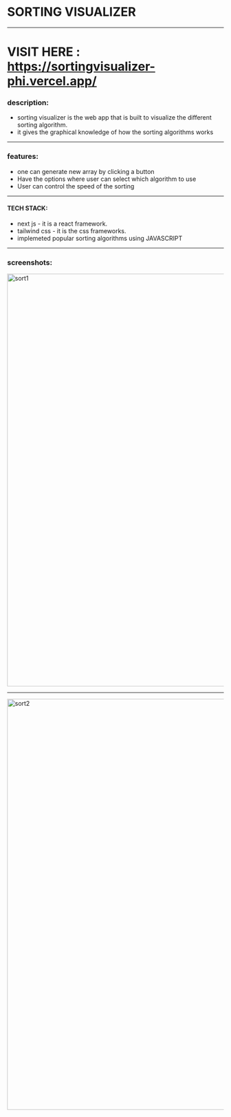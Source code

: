 # SORTING VISUALIZER
-----------------------------------------------------------------------------------------------------------------------------------------------------------------------------------

# VISIT HERE : https://sortingvisualizer-phi.vercel.app/
### description:
- sorting visualizer is the web app that is built to visualize the different sorting algorithm.
- it gives the graphical knowledge of how the sorting algorithms works

----------------------------------------------------------------------------------------------------------------------------------------------------------------------

### features:
- one can generate new array by clicking a button
- Have the options where user can select which algorithm to use
- User can control the speed of the sorting

-----------------------------------------------------------------------------------------------------------------------------------------------------------------

#### TECH STACK:
- next js - it is a react framework.
- tailwind css - it is the css frameworks.
- implemeted popular sorting algorithms using JAVASCRIPT

----------------------------------------------------------------------------------------------------------------------------------------------------------------

### screenshots:

<img width="960" alt="sort1" src="https://github.com/karthik123karthik/Sorting-Visualizer/assets/84716922/93e09170-5f5a-4c46-81be-bfb8d341660a">

------------------------------------------------------------------------------------------------------------------------------------------------------------------

<img width="956" alt="sort2" src="https://github.com/karthik123karthik/Sorting-Visualizer/assets/84716922/485d51c1-979e-4be9-ac49-9236bd1a872a">


